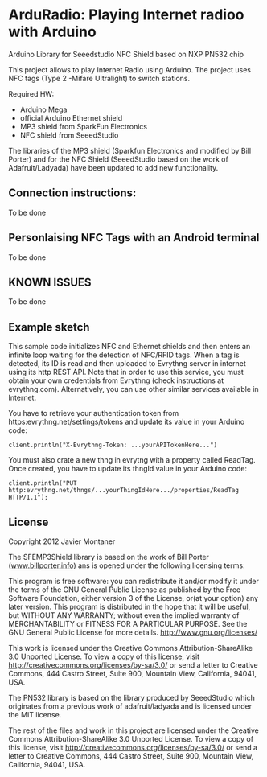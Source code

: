 ArduRadio: Playing Internet radioo with Arduino
===============================================

Arduino Library for Seeedstudio NFC Shield based on NXP PN532 chip

This project allows to play Internet Radio using Arduino. The project uses NFC tags (Type 2 -Mifare Ultralight) to switch stations.

Required HW:

- Arduino Mega
- official Arduino Ethernet shield
- MP3 shield from SparkFun Electronics
- NFC shield from SeeedStudio

The libraries of the MP3 shield (Sparkfun Electronics and modified by Bill Porter) and for the NFC Shield (SeeedStudio based on the work of Adafruit/Ladyada) have been updated to add new functionality.

Connection instructions:
------------------------
To be done

Personlaising NFC Tags with an Android terminal
------------------------------------------------
To be done


KNOWN ISSUES
-------------
To be done


Example sketch
--------------
This sample code initializes NFC and Ethernet shields and then enters an infinite loop waiting for 
the detection of NFC/RFID tags.
When a tag is detected, its ID is read and then uploaded to Evrythng server in internet using its 
http REST API.
Note that in order to use this service, you must obtain your own credentials from Evrythng 
(check instructions at evrythng.com). 
Alternatively, you can use other similar services available in Internet.

You have to retrieve your authentication token from https:evrythng.net/settings/tokens and update 
its value in your Arduino code: 

    client.println("X-Evrythng-Token: ...yourAPITokenHere...")
    
You must also crate a new thng in evrytng with a property called ReadTag. Once created, you have 
to update its thngId value in your Arduino code: 

    client.println("PUT http:evrythng.net/thngs/...yourThingIdHere.../properties/ReadTag HTTP/1.1");


License
-------------
Copyright 2012 Javier Montaner

The SFEMP3Shield library is based on the work of Bill Porter (www.billporter.info) ans is opened under the following licensing terms:

This program is free software: you can redistribute it and/or modify it under the terms of the GNU General Public License as published by the Free Software Foundation, either version 3 of the License, or(at your option) any later version. This program is distributed in the hope that it will be useful, but WITHOUT ANY WARRANTY; without even the implied warranty of MERCHANTABILITY or FITNESS FOR A PARTICULAR PURPOSE.  See the GNU General Public License for more details. <http://www.gnu.org/licenses/>

This work is licensed under the Creative Commons Attribution-ShareAlike 3.0 Unported License. To view a copy of this license, visit http://creativecommons.org/licenses/by-sa/3.0/ or send a letter to Creative Commons, 444 Castro Street, Suite 900, Mountain View, California, 94041, USA.


The PN532 library is based on the library produced by SeeedStudio which originates from a previous work of adafruit/ladyada and is licensed under the MIT license.

The rest of the files and work in this project are licensed under the Creative Commons Attribution-ShareAlike 3.0 Unported License. To view a copy of this license, visit http://creativecommons.org/licenses/by-sa/3.0/ or send a letter to Creative Commons, 444 Castro Street, Suite 900, Mountain View, California, 94041, USA.
